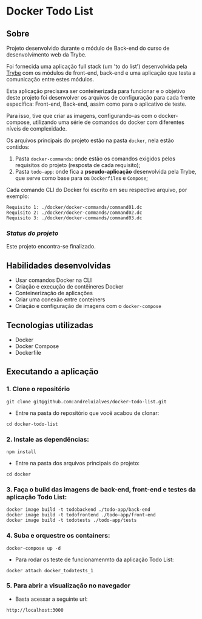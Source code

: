 # Docker Todo List

## Sobre
Projeto desenvolvido durante o módulo de Back-end do curso de desenvolvimento web da Trybe.

Foi fornecida uma aplicação full stack (um 'to do list') desenvolvida pela [Trybe](https://www.betrybe.com/) com os módulos de front-end, back-end e uma aplicação que testa a comunicação entre estes módulos.

Esta aplicação precisava ser conteinerizada para funcionar e o objetivo deste projeto foi desenvolver os arquivos de configuração para cada frente específica: Front-end, Back-end, assim como para o aplicativo de teste.

Para isso, tive que criar as imagens, configurando-as com o docker-compose, utilizando uma série de comandos do docker com diferentes níveis de complexidade.

Os arquivos principais do projeto estão na pasta `docker`, nela estão contidos:
1. Pasta `docker-commands`: onde estão os comandos exigidos pelos requisitos do projeto (resposta de cada requisito);
2. Pasta `todo-app`: onde fica a **pseudo-aplicação** desenvolvida pela Trybe, que serve como base para os `Dockerfile`s e `Compose`;

Cada comando CLI do Docker foi escrito em seu respectivo arquivo, por exemplo:
~~~
Requisito 1: ./docker/docker-commands/command01.dc
Requisito 2: ./docker/docker-commands/command02.dc
Requisito 3: ./docker/docker-commands/command03.dc
~~~

### *Status do projeto*
Este projeto encontra-se finalizado.


## Habilidades desenvolvidas
* Usar comandos Docker na CLI
* Criação e execução de contêineres Docker
* Conteinerização de aplicações
* Criar uma conexão entre conteiners
* Criação e configuração de imagens com o `docker-compose`

## Tecnologias utilizadas
* Docker
* Docker Compose
* Dockerfile


## Executando a aplicação

### 1. Clone o repositório
```
git clone git@github.com:andreluialves/docker-todo-list.git
```

  * Entre na pasta do repositório que você acabou de clonar:
```
cd docker-todo-list
```

### 2. Instale as dependências:
```
npm install
```
* Entre na pasta dos arquivos principais do projeto:
```
cd docker
```

### 3. Faça o build das imagens de back-end, front-end e testes da aplicação Todo List:

```
docker image build -t todobackend ./todo-app/back-end
docker image build -t todofrontend ./todo-app/front-end
docker image build -t todotests ./todo-app/tests
```

### 4. Suba e orquestre os containers:
```
docker-compose up -d
```

* Para rodar os teste de funcionamenmto da aplicação Todo List:
```
docker attach docker_todotests_1
```

### 5. Para abrir a visualização no navegador

   * Basta acessar a seguinte url:
```
http://localhost:3000
```
